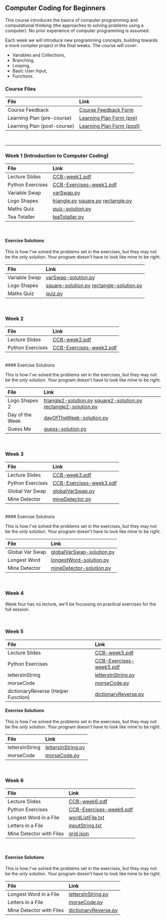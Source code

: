 
Computer Coding for Beginners
------------------------

This course introduces the basics of computer programming and computational thinking (the approaches to solving problems using a computer). No prior experience of computer programming is assumed.

Each week we will introduce new programming concepts, building towards a more complex project in the final weeks. The course will cover:
* Variables and Collections,
* Branching,
* Looping,
* Basic User Input,
* Functions.

### Course Files


| File          | Link       |
|:------------- |:------------- |
| Course Feedback | [Course Feedback Form](https://goo.gl/forms/IDfFOWR9S6N93aIh2)
| Learning Plan (pre-course)   | [Learning Plan Form (pre)](https://goo.gl/forms/E0ITfIP6aBoCgxYz2)
| Learning Plan (post-course)   | [Learning Plan Form (post)](https://goo.gl/forms/W2OXTYhBVElbVd453)

<br>

---
### Week 1 (Introduction to Computer Coding)


| File          | Link       |
|:------------- |:------------- |
| Lecture Slides| [CCB-week1.pdf](/files/yorkLearningCourses/ccb/week1/CCB-week1.pdf) |
| Python Exercises | [CCB-Exercises-week1.pdf](/files/yorkLearningCourses/ccb/week1/CCB-Exercises-week1.pdf) |
| Variable Swap |  [varSwap.py](/files/yorkLearningCourses/ccb/week1/varSwap.py)      |
| Logo Shapes   | [triangle.py](/files/yorkLearningCourses/ccb/week1/triangle.py) [square.py](/files/yorkLearningCourses/ccb/week1/square.py) [rectangle.py](/files/yorkLearningCourses/ccb/week1/rectangle.py) |
| Maths Quiz    | [quiz-solution.py](/files/yorkLearningCourses/ccb/week1/solutions/quiz-solution.py)     |
| Tea Totaller  | [teaTotaller.py](/files/yorkLearningCourses/ccb/week1/teaTotaller.py)     |

<br>

#### Exercise Solutions

This is how I've solved the problems set in the exercises, but they may not be the _only_ solution. Your program doesn't have to look like mine to be right.

| File          | Link       |
|:------------- |:------------- |
| Variable Swap |  [varSwap-solution.py](/files/yorkLearningCourses/ccb/week1/solutions/varSwap-solution.py)      |
| Logo Shapes   | [square-solution.py](/files/yorkLearningCourses/ccb/week1/solutions/square-solution.py) [rectangle-solution.py](/files/yorkLearningCourses/ccb/week1/solutions/rectangle-solution.py)   |
| Maths Quiz    | [quiz.py](/files/yorkLearningCourses/ccb/week1/quiz.py)     |


<br>

### Week 2

| File          | Link       |
|:------------- |:------------- |
| Lecture Slides| [CCB-week2.pdf](/files/yorkLearningCourses/ccb/week2/CCB-week2.pdf) |
| Python Exercises | [CCB-Exercises-week2.pdf](/files/yorkLearningCourses/ccb/week2/CCB-Exercises-week2.pdf) |

<br>
#### Exercise Solutions

This is how I've solved the problems set in the exercises, but they may not be the _only_ solution. Your program doesn't have to look like mine to be right.

| File          | Link       |
|:------------- |:------------- |
| Logo Shapes 2 | [triangle2-solution.py](/files/yorkLearningCourses/ccb/week2/solutions/triangle2-solution.py) [square2-solution.py](/files/yorkLearningCourses/ccb/week2/solutions/square2-solution.py) [rectangle2-solution.py](/files/yorkLearningCourses/ccb/week2/solutions/rectangle2-solution.py)   |
| Day of the Week |  [dayOfTheWeek-solution.py](/files/yorkLearningCourses/ccb/week2/solutions/dayOfTheWeek-solution.py)      |
| Guess Me   | [guess-solution.py](/files/yorkLearningCourses/ccb/week2/solutions/guess-solution.py) |

<br>

### Week 3

| File          | Link       |
|:------------- |:------------- |
| Lecture Slides| [CCB-week3.pdf](/files/yorkLearningCourses/ccb/week3/CCB-week3.pdf) |
| Python Exercises | [CCB-Exercises-week3.pdf](/files/yorkLearningCourses/ccb/week3/CCB-Exercises-week3.pdf) |
| Global Var Swap |[globalVarSwap.py](/files/yorkLearningCourses/ccb/week3/globalVarSwap.py)  |
| Mine Detector  |  [mineDetector.py](/files/yorkLearningCourses/ccb/week3/mineDetector.py)  |

<br>
#### Exercise Solutions

This is how I've solved the problems set in the exercises, but they may not be the _only_ solution. Your program doesn't have to look like mine to be right.

| File          | Link       |
|:------------- |:------------- |
| Global Var Swap | [globalVarSwap-solution.py](/files/yorkLearningCourses/ccb/week3/solutions/globalVarSwap-solution.py)   |
| Longest Word    |  [longestWord-solution.py](/files/yorkLearningCourses/ccb/week3/solutions/longestWord-solution.py)  |
| Mine Detector   |  [mineDetector-solution.py](/files/yorkLearningCourses/ccb/week3/solutions/mineDetector-solution.py)  |

<br>

### Week 4

Week four has no lecture, we'll be focussing on practical exercises for the full session.

<br>

### Week 5

| File          | Link       |
|:------------- |:------------- |
| Lecture Slides| [CCB-week5.pdf](/files/yorkLearningCourses/ccb/week5/CCB-Week5.pdf)  |
| Python Exercises | [CCB-Exercises-week5.pdf](/files/yorkLearningCourses/ccb/week5/CCB-Exercises-week5.pdf) |
| lettersInString |  [lettersInString.py](/files/yorkLearningCourses/ccb/week5/lettersInString.py)  |
| morseCode	|  [morseCode.py](/files/yorkLearningCourses/ccb/week5/morseCode.py)  |
| dictionaryReverse (Helper Function) |  [dictionaryReverse.py](/files/yorkLearningCourses/ccb/week5/dictionaryReverse.py)  |

#### Exercise Solutions

This is how I've solved the problems set in the exercises, but they may not be the _only_ solution. Your program doesn't have to look like mine to be right.

| File          | Link       |
|:------------- |:------------- |
| lettersInString |  [lettersInString.py](/files/yorkLearningCourses/ccb/week5/solutions/lettersInString-solution.py)  |
| morseCode	|  [morseCode.py](/files/yorkLearningCourses/ccb/week5/solutions/morseCode-solution.py)  |

<br>

### Week 6

| File          | Link       |
|:------------- |:------------- |
| Lecture Slides| [CCB-week6.pdf](/files/yorkLearningCourses/ccb/week6/CCB-Week6.pdf)  |
| Python Exercises | [CCB-Exercises-week6.pdf](/files/yorkLearningCourses/ccb/week6/CCB-Exercises-week6.pdf) |
| Longest Word in a File |  [wordListFile.txt](/files/yorkLearningCourses/ccb/week6/wordListFile.txt)  |
| Letters in a File	|  [inputString.txt](/files/yorkLearningCourses/ccb/week6/inputString.txt)  |
| Mine Detector with Files|  [grid.json](/files/yorkLearningCourses/ccb/week6/grid.json)  |

<br>

#### Exercise Solutions

This is how I've solved the problems set in the exercises, but they may not be the _only_ solution. Your program doesn't have to look like mine to be right.

| File          | Link       |
|:------------- |:------------- |
| Longest Word in a File |  [lettersInString.py](/files/yorkLearningCourses/ccb/week6/solutions/longestWordInAFile-solution.py)  |
| Letters in a File	|  [morseCode.py](/files/yorkLearningCourses/ccb/week6/solutions/lettersInAFile-solution.py)  |
| Mine Detector with Files|  [dictionaryReverse.py](/files/yorkLearningCourses/ccb/week6/solutions/mineDetectorFile-solution.py)  |
